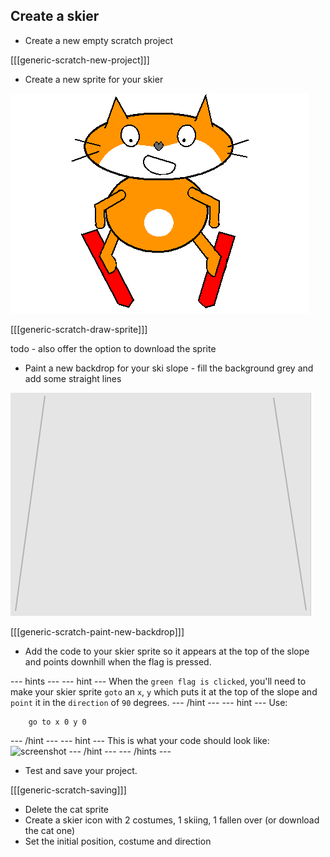 ## Create a skier

+ Create a new empty scratch project

[[[generic-scratch-new-project]]]

+ Create a new sprite for your skier

![skier sprite](images/skier_sprite.png)

[[[generic-scratch-draw-sprite]]]

todo - also offer the option to download the sprite

+ Paint a new backdrop for your ski slope - fill the background grey and add some straight lines

![ski slope backdrop](images/backdrop.png)

[[[generic-scratch-paint-new-backdrop]]]

+ Add the code to your skier sprite so it appears at the top of the slope and points downhill when the flag is pressed.

--- hints ---
--- hint ---
When the `green flag is clicked`, you'll need to make your skier sprite `goto` an `x`, `y` which puts it at the top of the slope and `point` it in the `direction` of `90` degrees.
--- /hint ---
--- hint ---
Use:
```blocks
	go to x 0 y 0
```

--- /hint ---
--- hint ---
This is what your code should look like:
![screenshot](images/ghost-appear-code.png)
--- /hint ---
--- /hints ---

+ Test and save your project.

[[[generic-scratch-saving]]]

+ Delete the cat sprite
+ Create a skier icon with 2 costumes, 1 skiing, 1 fallen over (or download the cat one) 
+ Set the initial position, costume and direction

